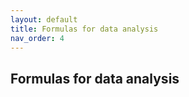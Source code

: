 ```yaml
---
layout: default
title: Formulas for data analysis
nav_order: 4
---
```


## Formulas for data analysis